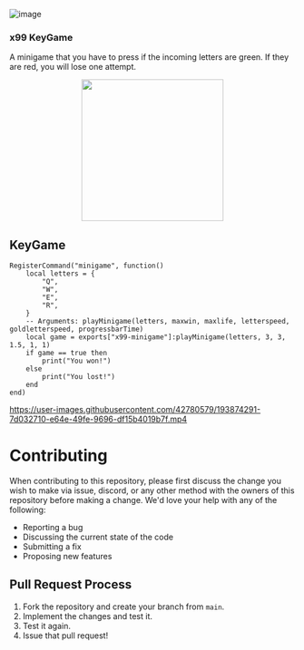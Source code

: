 ![image](http://cdn.x99studio.com/blackattack/2022-10/x99Banner.png)
### x99 KeyGame
A minigame that you have to press if the incoming letters are green. If they are red, you will lose one attempt.

<p align="center">
    <a href="https://discord.gg/vcrKbKVAbc">
        <img src="http://cdn.x99studio.com/blackattack/2022-10/join_discord.png" width="250">
    </a>
</p>


## KeyGame

```
RegisterCommand("minigame", function()
    local letters = {
        "Q",
        "W",
        "E",
        "R",
    }
    -- Arguments: playMinigame(letters, maxwin, maxlife, letterspeed, goldletterspeed, progressbarTime)
    local game = exports["x99-minigame"]:playMinigame(letters, 3, 3, 1.5, 1, 1)
    if game == true then 
        print("You won!")
    else
        print("You lost!")
    end
end)
```



https://user-images.githubusercontent.com/42780579/193874291-7d032710-e64e-49fe-9696-df15b4019b7f.mp4

# Contributing

When contributing to this repository, please first discuss the change you wish to make via issue,
discord, or any other method with the owners of this repository before making a change. We'd love
your help with any of the following:

* Reporting a bug
* Discussing the current state of the code
* Submitting a fix
* Proposing new features


## Pull Request Process

1. Fork the repository and create your branch from `main`.
2. Implement the changes and test it.
3. Test it again.
4. Issue that pull request!

